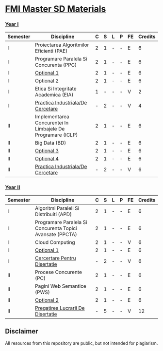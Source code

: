 # [FMI Master SD Materials](https://github.com/FMI-Materials/FMI-Master-SD-Materials)

### [Year I](https://github.com/FMI-Materials/FMI-Master-SD-Materials/tree/main/Year%20I)
| Semester | Discipline                                                     | C | S | L | P | FE | Credits |
|----------|----------------------------------------------------------------|---|---|---|---|----|---------|
| I        | Proiectarea Algoritmilor Eficienti (PAE)                                | 2 | 1 | - | - | E  | 6       |
| I        | Programare Paralela Si Concurenta (PPC)                                 | 2 | 1 | - | - | E  | 6       |
| I        | [Optional 1](https://github.com/FMI-Materials/FMI-Master-SD-Materials/tree/main/Year%20I/Semester%20I/Managementul%20Si%20Organizarea%20Proiectelor%20Software)                                                       | 2 | 1 | - | - | E  | 6       |
| I        | [Optional 2](https://github.com/FMI-Materials/FMI-Master-SD-Materials/tree/main/Year%20I/Semester%20I/Optional)                                                       | 2 | 1 | - | - | E  | 6       |
| I        | Etica Si Integritate Academica (EIA)                                    | 1 | - | - | - | V  | 2       |
| I        | [Practica Industriala/De Cercetare](https://fmi.unibuc.ro/practica/)                                | - | 2 | - | - | V  | 4       |
| II       | Implementarea Concurentei In Limbajele De Programare (ICLP)             | 2 | 1 | - | - | E  | 6       |
| II       | Big Data (BD)                                                           | 2 | 1 | - | - | E  | 6       |
| II       | [Optional 3](https://github.com/FMI-Materials/FMI-Master-SD-Materials/tree/main/Year%20I/Semester%20II/Optional)                                                       | 2 | 1 | - | - | E  | 6       |
| II       | [Optional 4](https://github.com/FMI-Materials/FMI-Master-SD-Materials/tree/main/Year%20I/Semester%20II/Optional)                                                       | 2 | 1 | - | - | E  | 6       |
| II       | [Practica Industriala/De Cercetare](https://fmi.unibuc.ro/practica/)                                | - | 2 | - | - | V  | 6       |


### [Year II](https://github.com/FMI-Materials/FMI-Master-SD-Materials/tree/main/Year%20II)
| Semester | Discipline                                                  | C | S | L | P | FE | Credits |
|----------|-------------------------------------------------------------|---|---|---|---|----|---------|
| I        | Algoritmi Paraleli Si Distribuiti (APD)                      | 2 | 1 | - | - | E  | 6       |
| I        | Programare Paralela Si Concurenta Topici Avansate (PPCTA)    | 2 | 1 | - | - | E  | 6       |
| I        | Cloud Computing                                              | 2 | 1 | - | - | V  | 6       |
| I        | [Optional 1](https://github.com/FMI-Materials/FMI-Master-SD-Materials/tree/main/Year%20II/Semester%20I/Optional)                                            | 2 | 1 | - | - | E  | 6       |
| I        | [Cercertare Pentru Disertatie](https://fmi.unibuc.ro/finalizare-studii/)                          | - | 2 | - | - | V  | 6       |
| II       | Procese Concurente (PC)                                      | 2 | 1 | - | - | E  | 6       |
| II       | Pagini Web Semantice (PWS)                                   | 2 | 1 | - | - | E  | 6       |
| II       | [Optional 2](https://github.com/FMI-Materials/FMI-Master-SD-Materials/tree/main/Year%20II/Semester%20II/Optional)                                            | 2 | 1 | - | - | E  | 6       |
| II       | [Pregatirea Lucrarii De Disertatie](https://fmi.unibuc.ro/finalizare-studii/)                     | - | 5 | - | - | V  | 12      |

## Disclaimer
All resources from this repository are public, but not intended for plagiarism.
